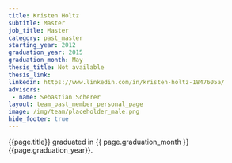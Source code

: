 ```yaml
---
title: Kristen Holtz
subtitle: Master
job_title: Master
category: past_master
starting_year: 2012
graduation_year: 2015
graduation_month: May
thesis_title: Not available
thesis_link: 
linkedin: https://www.linkedin.com/in/kristen-holtz-1847605a/
advisors:
 - name: Sebastian Scherer
layout: team_past_member_personal_page
image: /img/team/placeholder_male.png
hide_footer: true
---
```


{{page.title}} graduated in {{ page.graduation_month }} {{page.graduation_year}}.

